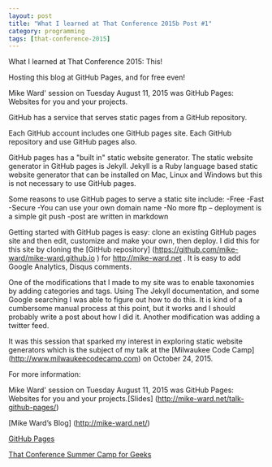 ```yaml
---
layout: post  
title: "What I learned at That Conference 2015b Post #1"
category: programming
tags: [that-conference-2015]
---
```


What I learned at That Conference 2015: This!

Hosting this blog at GitHub Pages, and for free even!

Mike Ward' session on Tuesday August 11, 2015 was GitHub Pages: Websites for you and your projects.

GitHub has a service that serves static pages from a GitHub repository.

Each GitHub account includes one GitHub pages site. Each GitHub repository and use GitHub pages also.

GitHub pages has a "built in" static website generator. The static website generator in GitHub pages is Jekyll.
Jekyll is a Ruby language based static website generator that can be installed on Mac, Linux and Windows but this is not necessary to use GitHub pages.

Some reasons to use GitHub pages to serve a static site include: 
-Free
-Fast
-Secure
-You can use your own domain name
-No more ftp – deployment is a simple git push
-post are written in markdown

Getting started with GitHub pages is easy: clone an existing GitHub pages site and then edit, customize and make your own, then deploy. I did this for this site by cloning the [GitHub repository] (https://github.com/mike-ward/mike-ward.github.io ) for http://mike-ward.net .
It is easy to add Google Analytics, Disqus comments.

One of the modifications that I made to my site was to enable taxonomies by adding categories and tags. Using The Jekyll documentation, and some Google searching I was able to figure out how to do this. It is kind of a cumbersome manual process at this point, but it works and I should probably write a post about how I did it. Another modification was adding a twitter feed.

It was this session that sparked my interest in exploring static website generators which is the subject of my talk at the [Milwaukee Code Camp] (http://www.milwaukeecodecamp.com) on October 24, 2015.

For more information:

Mike Ward' session on Tuesday August 11, 2015 was GitHub Pages: Websites for you and your projects.[Slides] (http://mike-ward.net/talk-github-pages/)

[Mike Ward’s Blog] (http://mike-ward.net/)

[GitHub Pages](https://pages.github.com/)

[That Conference Summer Camp for Geeks](https://www.thatconference.com/)

